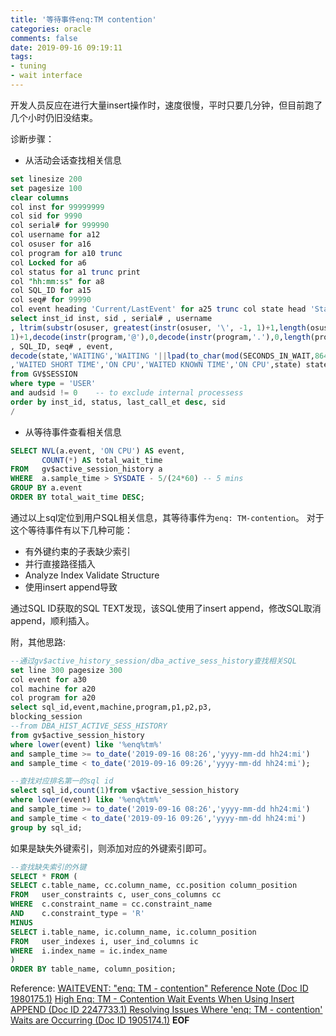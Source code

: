 ```yaml
---
title: '等待事件enq:TM contention'
categories: oracle
comments: false
date: 2019-09-16 09:19:11
tags:
- tuning
- wait interface
---
```

开发人员反应在进行大量insert操作时，速度很慢，平时只要几分钟，但目前跑了几个小时仍旧没结束。

诊断步骤：

* 从活动会话查找相关信息

```sql
set linesize 200
set pagesize 100
clear columns
col inst for 99999999
col sid for 9990
col serial# for 999990
col username for a12
col osuser for a16
col program for a10 trunc
col Locked for a6
col status for a1 trunc print
col "hh:mm:ss" for a8
col SQL_ID for a15
col seq# for 99990
col event heading 'Current/LastEvent' for a25 trunc col state head 'State (sec)' for a14
select inst_id inst, sid , serial# , username
, ltrim(substr(osuser, greatest(instr(osuser, '\', -1, 1)+1,length(osuser)-14))) osuser , substr(program,instr(program,'/',-
1)+1,decode(instr(program,'@'),0,decode(instr(program,'.'),0,length(program),instr(program,'.')- 1),instr(program,'@')-1)) program, decode(lockwait,NULL,' ','L') locked, status, to_char(to_date(mod(last_call_et,86400), 'sssss'), 'hh24:mi:ss') "hh:mm:ss"
, SQL_ID, seq# , event,
decode(state,'WAITING','WAITING '||lpad(to_char(mod(SECONDS_IN_WAIT,86400),'99990'),6)
,'WAITED SHORT TIME','ON CPU','WAITED KNOWN TIME','ON CPU',state) state , substr(module,1,25) module, substr(action,1,20) action
from GV$SESSION
where type = 'USER'
and audsid != 0    -- to exclude internal processess
order by inst_id, status, last_call_et desc, sid
/
```

* 从等待事件查看相关信息

```sql
SELECT NVL(a.event, 'ON CPU') AS event,
       COUNT(*) AS total_wait_time
FROM   gv$active_session_history a
WHERE  a.sample_time > SYSDATE - 5/(24*60) -- 5 mins
GROUP BY a.event
ORDER BY total_wait_time DESC;
```

通过以上sql定位到用户SQL相关信息，其等待事件为`enq: TM-contention`。
对于这个等待事件有以下几种可能：

* 有外键约束的子表缺少索引
* 并行直接路径插入
* Analyze Index Validate Structure
* 使用insert append导致


通过SQL ID获取的SQL TEXT发现，该SQL使用了insert append，修改SQL取消append，顺利插入。

附，其他思路:

```sql
--通过gv$active_history_session/dba_active_sess_history查找相关SQL
set line 300 pagesize 300
col event for a30
col machine for a20
col program for a20
select sql_id,event,machine,program,p1,p2,p3,
blocking_session
--from DBA_HIST_ACTIVE_SESS_HISTORY
from gv$active_session_history
where lower(event) like '%enq%tm%'
and sample_time >= to_date('2019-09-16 08:26','yyyy-mm-dd hh24:mi')
and sample_time < to_date('2019-09-16 09:26','yyyy-mm-dd hh24:mi');
```

```sql
--查找对应排名第一的sql id
select sql_id,count(1)from v$active_session_history
where lower(event) like '%enq%tm%'
and sample_time >= to_date('2019-09-16 08:26','yyyy-mm-dd hh24:mi')
and sample_time < to_date('2019-09-16 09:26','yyyy-mm-dd hh24:mi')
group by sql_id;
```

如果是缺失外键索引，则添加对应的外键索引即可。
```sql
--查找缺失索引的外键
SELECT * FROM (
SELECT c.table_name, cc.column_name, cc.position column_position
FROM   user_constraints c, user_cons_columns cc
WHERE  c.constraint_name = cc.constraint_name
AND    c.constraint_type = 'R'
MINUS
SELECT i.table_name, ic.column_name, ic.column_position
FROM   user_indexes i, user_ind_columns ic
WHERE  i.index_name = ic.index_name
)
ORDER BY table_name, column_position;
```



Reference:
[WAITEVENT: "enq: TM - contention" Reference Note (Doc ID 1980175.1)](https://support.oracle.com/epmos/faces/DocumentDisplay?_afrLoop=167068159961386&id=1980175.1&_adf.ctrl-state=etnj58m6_99)
[High Enq: TM - Contention Wait Events When Using Insert APPEND (Doc ID 2247733.1) ](https://support.oracle.com/epmos/faces/DocumentDisplay?_afrLoop=167064474681406&id=2247733.1&_afrWindowMode=0&_adf.ctrl-state=etnj58m6_4)
[Resolving Issues Where 'enq: TM - contention' Waits are Occurring (Doc ID 1905174.1)](https://support.oracle.com/epmos/faces/DocumentDisplay?_afrLoop=167065737904370&id=1905174.1&_afrWindowMode=0&_adf.ctrl-state=etnj58m6_45)
__EOF__
